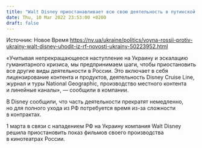 ```yaml
---
title: "Walt Disney приостанавливает всю свою деятельность в путинской России"
date: Thu, 10 Mar 2022 23:53:00 +0200
draft: false
---
```

Источник: Новое Время https://nv.ua/ukraine/politics/voyna-rossii-protiv-ukrainy-walt-disney-uhodit-iz-rf-novosti-ukrainy-50223952.html


«Учитывая непрекращающееся наступление на Украину и эскалацию гуманитарного кризиса, мы предпринимаем шаги, чтобы приостановить все другие виды деятельности в России. Это включает в себя лицензирование контента и продуктов, деятельность Disney Cruise Line, журнал и туры National Geographic, производство местного контента и линейные каналы», — сообщили в компании.

В Disney сообщили, что часть деятельности прекратят немедленно, но для полного ухода из РФ потребуется время из-за сложности в контрактах.

1 марта в связи с нападением РФ на Украину компания Walt Disney решила приостановить показ фильмов своего производства в кинотеатрах России.

